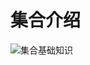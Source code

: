 # 集合介绍


![集合基础知识](https://github.com/suifeng412/JCKTree/blob/master/ximd/collection/01-CollectionBase.png)




